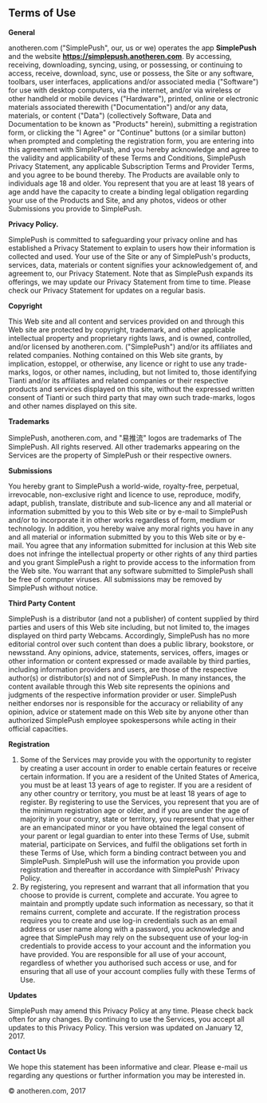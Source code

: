 ## Terms of Use

**General**

anotheren.com ("SimplePush", our, us or we) operates the app **SimplePush** and the website **https://simplepush.anotheren.com**. By accessing, receiving, downloading, syncing, using, or possessing, or continuing to access, receive, download, sync, use or possess, the Site or any software, toolbars, user interfaces, applications and/or associated media ("Software") for use with desktop computers, via the internet, and/or via wireless or other handheld or mobile devices ("Hardware"), printed, online or electronic materials associated therewith ("Documentation") and/or any data, materials, or content ("Data") (collectively Software, Data and Documentation to be known as "Products" herein), submitting a registration form, or clicking the "I Agree" or "Continue" buttons (or a similar button) when prompted and completing the registration form, you are entering into this agreement with SimplePush, and you hereby acknowledge and agree to the validity and applicability of these Terms and Conditions, SimplePush Privacy Statement, any applicable Subscription Terms and Provider Terms, and you agree to be bound thereby. The Products are available only to individuals age 18 and older. You represent that you are at least 18 years of age andd have the capacity to create a binding legal obligation regarding your use of the Products and Site, and any photos, videos or other Submissions you provide to SimplePush.

**Privacy Policy.**

SimplePush is committed to safeguarding your privacy online and has established a Privacy Statement to explain to users how their information is collected and used. Your use of the Site or any of SimplePush's products, services, data, materials or content signifies your acknowledgement of, and agreement to, our Privacy Statement. Note that as SimplePush expands its offerings, we may update our Privacy Statement from time to time. Please check our Privacy Statement for updates on a regular basis.

**Copyright**

This Web site and all content and services provided on and through this Web site are protected by copyright, trademark, and other applicable intellectual property and proprietary rights laws, and is owned, controlled, and/or licensed by anotheren.com. ("SimplePush") and/or its affiliates and related companies. Nothing contained on this Web site grants, by implication, estoppel, or otherwise, any licence or right to use any trade-marks, logos, or other names, including, but not limited to, those identifying Tianti and/or its affiliates and related companies or their respective products and services displayed on this site, without the expressed written consent of Tianti or such third party that may own such trade-marks, logos and other names displayed on this site.

**Trademarks**

SimplePush, anotheren.com, and "易推流" logos are trademarks of The SimplePush. All rights reserved. All other trademarks appearing on the Services are the property of SimplePush or their respective owners.

**Submissions**

You hereby grant to SimplePush a world-wide, royalty-free, perpetual, irrevocable, non-exclusive right and licence to use, reproduce, modify, adapt, publish, translate, distribute and sub-licence any and all material or information submitted by you to this Web site or by e-mail to SimplePush and/or to incorporate it in other works regardless of form, medium or technology. In addition, you hereby waive any moral rights you have in any and all material or information submitted by you to this Web site or by e-mail. You agree that any information submitted for inclusion at this Web site does not infringe the intellectual property or other rights of any third parties and you grant SimplePush a right to provide access to the information from the Web site. You warrant that any software submitted to SimplePush shall be free of computer viruses. All submissions may be removed by SimplePush without notice.

**Third Party Content**

SimplePush is a distributor (and not a publisher) of content supplied by third parties and users of this Web site including, but not limited to, the images displayed on third party Webcams. Accordingly, SimplePush has no more editorial control over such content than does a public library, bookstore, or newsstand. Any opinions, advice, statements, services, offers, images or other information or content expressed or made available by third parties, including information providers and users, are those of the respective author(s) or distributor(s) and not of SimplePush. In many instances, the content available through this Web site represents the opinions and judgments of the respective information provider or user. SimplePush neither endorses nor is responsible for the accuracy or reliability of any opinion, advice or statement made on this Web site by anyone other than authorized SimplePush employee spokespersons while acting in their official capacities.

**Registration**

1. Some of the Services may provide you with the opportunity to register by creating a user account in order to enable certain features or receive certain information. If you are a resident of the United States of America, you must be at least 13 years of age to register. If you are a resident of any other country or territory, you must be at least 18 years of age to register. By registering to use the Services, you represent that you are of the minimum registration age or older, and if you are under the age of majority in your country, state or territory, you represent that you either are an emancipated minor or you have obtained the legal consent of your parent or legal guardian to enter into these Terms of Use, submit material, participate on Services, and fulfil the obligations set forth in these Terms of Use, which form a binding contract between you and SimplePush. SimplePush will use the information you provide upon registration and thereafter in accordance with SimplePush' Privacy Policy.
2. By registering, you represent and warrant that all information that you choose to provide is current, complete and accurate. You agree to maintain and promptly update such information as necessary, so that it remains current, complete and accurate. If the registration process requires you to create and use log-in credentials such as an email address or user name along with a password, you acknowledge and agree that SimplePush may rely on the subsequent use of your log-in credentials to provide access to your account and the information you have provided. You are responsible for all use of your account, regardless of whether you authorised such access or use, and for ensuring that all use of your account complies fully with these Terms of Use.

**Updates**

SimplePush may amend this Privacy Policy at any time. Please check back often for any changes. By continuing to use the Services, you accept all updates to this Privacy Policy. This version was updated on January 12, 2017.

**Contact Us**

We hope this statement has been informative and clear. Please e-mail us regarding any questions or further information you may be interested in.

© anotheren.com, 2017